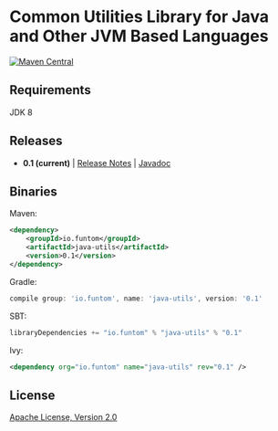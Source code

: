 Common Utilities Library for Java and Other JVM Based Languages
====================================================================================

[![Maven Central](https://maven-badges.herokuapp.com/maven-central/io.funtom/java-utils/badge.svg)](https://maven-badges.herokuapp.com/maven-central/io.funtom/java-utils/)

Requirements
----
JDK 8

Releases
----
* **0.1 (current)** | [Release Notes][RN v0.1] | [Javadoc][JDOCS v0.1]

Binaries
----

Maven:
```xml
<dependency>
    <groupId>io.funtom</groupId>
    <artifactId>java-utils</artifactId>
    <version>0.1</version>
</dependency>
```

Gradle:
```groovy
compile group: 'io.funtom', name: 'java-utils', version: '0.1'
```

SBT:
```scala
libraryDependencies += "io.funtom" % "java-utils" % "0.1"
```

Ivy:
```xml
<dependency org="io.funtom" name="java-utils" rev="0.1" />
```


License
----

[Apache License, Version 2.0][APLV2]

[RN v0.1]:<https://github.com/funtom-io/funtom-java-utils/releases/tag/v0.1>
[JDOCS v0.1]:<http://funtom-io.github.io/funtom-java-utils/releases/0.1/javadoc/>
[APLV2]:<http://www.apache.org/licenses/LICENSE-2.0>
